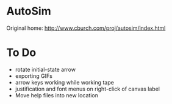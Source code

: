 AutoSim
=======
Original home: http://www.cburch.com/proj/autosim/index.html

To Do
=====
* rotate initial-state arrow
* exporting GIFs
* arrow keys working while working tape
* justification and font menus on right-click of canvas label
* Move help files into new location
